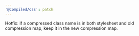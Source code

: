 ```yaml
---
'@compiled/css': patch
---
```


Hotfix: if a compressed class name is in both stylesheet and old compression map, keep it in the new compression map.
